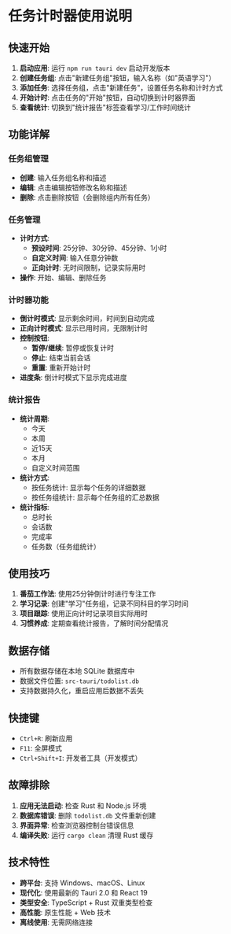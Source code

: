 # 任务计时器使用说明

## 快速开始

1. **启动应用**: 运行 `npm run tauri dev` 启动开发版本
2. **创建任务组**: 点击"新建任务组"按钮，输入名称（如"英语学习"）
3. **添加任务**: 选择任务组，点击"新建任务"，设置任务名称和计时方式
4. **开始计时**: 点击任务的"开始"按钮，自动切换到计时器界面
5. **查看统计**: 切换到"统计报告"标签查看学习/工作时间统计

## 功能详解

### 任务组管理
- **创建**: 输入任务组名称和描述
- **编辑**: 点击编辑按钮修改名称和描述
- **删除**: 点击删除按钮（会删除组内所有任务）

### 任务管理
- **计时方式**:
  - **预设时间**: 25分钟、30分钟、45分钟、1小时
  - **自定义时间**: 输入任意分钟数
  - **正向计时**: 无时间限制，记录实际用时
- **操作**: 开始、编辑、删除任务

### 计时器功能
- **倒计时模式**: 显示剩余时间，时间到自动完成
- **正向计时模式**: 显示已用时间，无限制计时
- **控制按钮**:
  - **暂停/继续**: 暂停或恢复计时
  - **停止**: 结束当前会话
  - **重置**: 重新开始计时
- **进度条**: 倒计时模式下显示完成进度

### 统计报告
- **统计周期**:
  - 今天
  - 本周
  - 近15天
  - 本月
  - 自定义时间范围
- **统计方式**:
  - 按任务统计: 显示每个任务的详细数据
  - 按任务组统计: 显示每个任务组的汇总数据
- **统计指标**:
  - 总时长
  - 会话数
  - 完成率
  - 任务数（任务组统计）

## 使用技巧

1. **番茄工作法**: 使用25分钟倒计时进行专注工作
2. **学习记录**: 创建"学习"任务组，记录不同科目的学习时间
3. **项目跟踪**: 使用正向计时记录项目实际用时
4. **习惯养成**: 定期查看统计报告，了解时间分配情况

## 数据存储

- 所有数据存储在本地 SQLite 数据库中
- 数据文件位置: `src-tauri/todolist.db`
- 支持数据持久化，重启应用后数据不丢失

## 快捷键

- `Ctrl+R`: 刷新应用
- `F11`: 全屏模式
- `Ctrl+Shift+I`: 开发者工具（开发模式）

## 故障排除

1. **应用无法启动**: 检查 Rust 和 Node.js 环境
2. **数据库错误**: 删除 `todolist.db` 文件重新创建
3. **界面异常**: 检查浏览器控制台错误信息
4. **编译失败**: 运行 `cargo clean` 清理 Rust 缓存

## 技术特性

- **跨平台**: 支持 Windows、macOS、Linux
- **现代化**: 使用最新的 Tauri 2.0 和 React 19
- **类型安全**: TypeScript + Rust 双重类型检查
- **高性能**: 原生性能 + Web 技术
- **离线使用**: 无需网络连接
